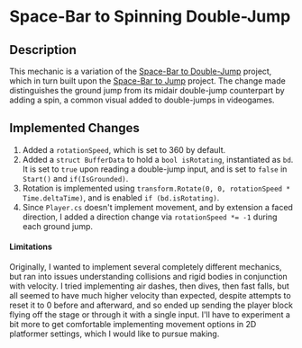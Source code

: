 # Space-Bar to Spinning Double-Jump
## Description
This mechanic is a variation of the [Space-Bar to Double-Jump](https://github.com/t4guw/100-Unity-Mechanics-for-Programmers/tree/master/programs/space_double_jump) project, which in turn built upon the [Space-Bar to Jump](https://github.com/t4guw/100-Unity-Mechanics-for-Programmers/tree/master/programs/space_to_jump_2d) project.  The change made distinguishes the ground jump from its midair double-jump counterpart by adding a spin, a common visual added to double-jumps in videogames.

## Implemented Changes
1. Added a `rotationSpeed`, which is set to 360 by default.
2. Added a `struct BufferData` to hold a `bool isRotating`, instantiated as `bd`.  It is set to `true` upon reading a double-jump input, and is set to `false` in `Start()` and `if(IsGrounded)`.
3. Rotation is implemented using `transform.Rotate(0, 0, rotationSpeed * Time.deltaTime)`, and is enabled `if (bd.isRotating)`.
4. Since `Player.cs` doesn't implement movement, and by extension a faced direction, I added a direction change via `rotationSpeed *= -1` during each ground jump.

#### Limitations
Originally, I wanted to implement several completely different mechanics, but ran into issues understanding collisions and rigid bodies in conjunction with velocity.  I tried implementing air dashes, then dives, then fast falls, but all seemed to have much higher velocity than expected, despite attempts to reset it to 0 before and afterward, and so ended up sending the player block flying off the stage or through it with a single input.  I'll have to experiment a bit more to get comfortable implementing movement options in 2D platformer settings, which I would like to pursue making.
